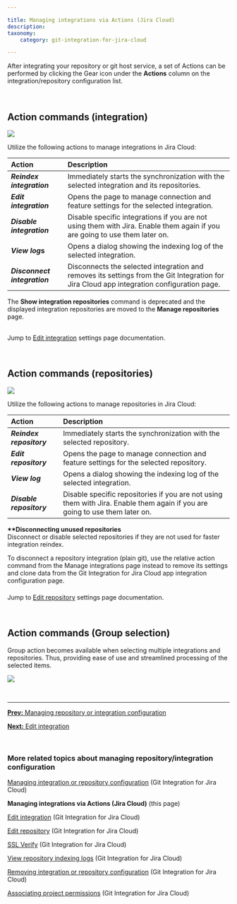 ```yaml
---

title: Managing integrations via Actions (Jira Cloud)
description:
taxonomy:
    category: git-integration-for-jira-cloud

---
```


After integrating your repository or git host service, a set of Actions can be performed by clicking the Gear icon under the **Actions** column on the integration/repository configuration list.

&nbsp;

## Action commands (integration)

![](/wp-content/uploads/gij-gitcloud-manage-integration-actions-menu.png)

Utilize the following actions to manage integrations in Jira Cloud:

| Action | Description |
| :--- | :--- |
| _**Reindex integration**_ | Immediately starts the synchronization with the selected integration and its repositories. |
| _**Edit integration**_ | Opens the page to manage connection and feature settings for the selected integration. |
| _**Disable integration**_ | Disable specific integrations if you are not using them with Jira. Enable them again if you are going to use them later on. |
| _**View log**_**s** | Opens a dialog showing the indexing log of the selected integration. |
| _**Disconnect integration**_ | Disconnects the selected integration and removes its settings from the Git Integration for Jira Cloud app integration configuration page. |

<div class="bbb-callout bbb--info">
    <div class="irow">
    <div class="ilogobox">
        <span class="logoimg"></span>
    </div>
    <div class="imsgbox">
        The <b>Show integration repositories</b> command is deprecated and the displayed integration repositories are moved to the <b>Manage repositories</b> page.
    </div>
    </div>
</div>
<br>

Jump to [Edit integration](/git-integration-for-jira-cloud/edit-integration-gij-cloud) settings page documentation.

&nbsp;

## Action commands (repositories)

![](/wp-content/uploads/gij-gitcloud-manage-repositories-actions-menu.png)

Utilize the following actions to manage repositories in Jira Cloud:

| Action | Description |
| :--- | :--- |
| _**Reindex repository**_ | Immediately starts the synchronization with the selected repository. |
| _**Edit repository**_ | Opens the page to manage connection and feature settings for the selected repository. |
| _**View log**_ | Opens a dialog showing the indexing log of the selected integration. |
| _**Disable repository**_ | Disable specific repositories if you are not using them with Jira. Enable them again if you are going to use them later on. |

<div class="bbb-callout bbb--tip">
    <div class="irow">
    <div class="ilogobox">
        <span class="logoimg"></span>
    </div>
    <div class="imsgbox">
        <b>**Disconnecting unused repositories</b><br>
        Disconnect or disable selected repositories if they are not used for faster integration reindex.
        <p style=margin-bottom:-10px>To disconnect a repository integration (plain git), use the relative action command from the Manage integrations page instead to remove its settings and clone data from the Git Integration for Jira Cloud app integration configuration page.</p>
    </div>
    </div>
</div>
<br>

Jump to [Edit repository](/git-integration-for-jira-cloud/edit-integration-gij-cloud) settings page documentation.

&nbsp;

## Action commands (Group selection)

Group action becomes available when selecting multiple integrations and repositories. Thus, providing ease of use and streamlined processing of the selected items.

![](/wp-content/uploads/gij-gitcloud-actions-group-selection-feature.png)

&nbsp;
* * *

[**Prev:** Managing repository or integration configuration](/git-integration-for-jira-cloud/managing-integration-or-repository-configuration-gij-cloud)

[**Next:** Edit integration](/git-integration-for-jira-cloud/edit-integration-gij-cloud)

&nbsp;

### More related topics about managing repository/integration configuration

[Managing integration or repository configuration](/git-integration-for-jira-cloud/managing-integration-or-repository-configuration-gij-cloud/) (Git Integration for Jira Cloud)

**Managing integrations via Actions (Jira Cloud)** (this page)

[Edit integration](/git-integration-for-jira-cloud/edit-integration-gij-cloud/) (Git Integration for Jira Cloud)

[Edit repository](/git-integration-for-jira-cloud/edit-repository-gij-cloud/) (Git Integration for Jira Cloud)

[SSL Verify](/git-integration-for-jira-cloud/ssl-verify-gij-cloud/) (Git Integration for Jira Cloud)

[View repository indexing logs](/git-integration-for-jira-cloud/view-repository-indexing-logs-gij-cloud/) (Git Integration for Jira Cloud)

[Removing integration or repository configuration](/git-integration-for-jira-cloud/removing-integration-or-repository-configuration-gij-cloud/) (Git Integration for Jira Cloud)

[Associating project permissions](/git-integration-for-jira-cloud/associating-project-permissions-gij-cloud/) (Git Integration for Jira Cloud)

